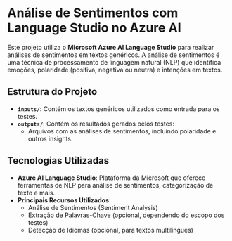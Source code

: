 # Análise de Sentimentos com Language Studio no Azure AI

Este projeto utiliza o **Microsoft Azure AI Language Studio** para realizar análises de sentimentos em textos genéricos. A análise de sentimentos é uma técnica de processamento de linguagem natural (NLP) que identifica emoções, polaridade (positiva, negativa ou neutra) e intenções em textos.

## Estrutura do Projeto

- **`inputs/`**: Contém os textos genéricos utilizados como entrada para os testes.
- **`outputs/`**: Contém os resultados gerados pelos testes:
  - Arquivos com as análises de sentimentos, incluindo polaridade e outros insights.

## Tecnologias Utilizadas

- **Azure AI Language Studio**: Plataforma da Microsoft que oferece ferramentas de NLP para análise de sentimentos, categorização de texto e mais.
- **Principais Recursos Utilizados:**
  - Análise de Sentimentos (Sentiment Analysis)
  - Extração de Palavras-Chave (opcional, dependendo do escopo dos testes)
  - Detecção de Idiomas (opcional, para textos multilíngues)
